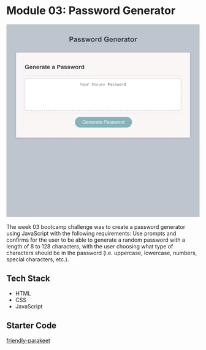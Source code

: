 # Module 03: Password Generator

![Site Screenshot](../public/img/m03_password_generator.jpg)

The week 03 bootcamp challenge was to create a password generator using JavaScript with the following requirements: Use prompts and confirms for the user to be able to generate a random password with a length of 8 to 128 characters, with the user choosing what type of characters should be in the password (i.e. uppercase, lowercase, numbers, special characters, etc.).

## Tech Stack
- HTML
- CSS
- JavaScript

## Starter Code
[friendly-parakeet](https://github.com/coding-boot-camp/friendly-parakeet)